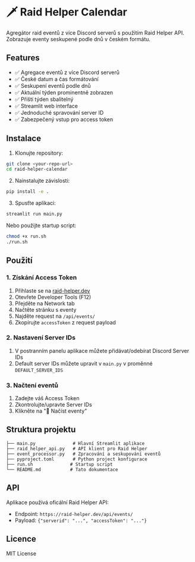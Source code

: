 # 🗡️ Raid Helper Calendar

Agregátor raid eventů z více Discord serverů s použitím Raid Helper API. Zobrazuje eventy seskupené podle dnů v českém formátu.

## Features

- ✅ Agregace eventů z více Discord serverů
- ✅ České datum a čas formátování
- ✅ Seskupení eventů podle dnů
- ✅ Aktuální týden prominentně zobrazen
- ✅ Příští týden sbalitelný
- ✅ Streamlit web interface
- ✅ Jednoduché spravování server ID
- ✅ Zabezpečený vstup pro access token

## Instalace

1. Klonujte repository:
```bash
git clone <your-repo-url>
cd raid-helper-calendar
```

2. Nainstalujte závislosti:
```bash
pip install -e .
```

3. Spusťte aplikaci:
```bash
streamlit run main.py
```

Nebo použijte startup script:
```bash
chmod +x run.sh
./run.sh
```

## Použití

### 1. Získání Access Token

1. Přihlaste se na [raid-helper.dev](https://raid-helper.dev)
2. Otevřete Developer Tools (F12)
3. Přejděte na Network tab
4. Načtěte stránku s eventy
5. Najděte request na `/api/events/`
6. Zkopírujte `accessToken` z request payload

### 2. Nastavení Server IDs

1. V postranním panelu aplikace můžete přidávat/odebírat Discord Server IDs
2. Default server IDs můžete upravit v `main.py` v proměnné `DEFAULT_SERVER_IDS`

### 3. Načtení eventů

1. Zadejte váš Access Token
2. Zkontrolujte/upravte Server IDs
3. Klikněte na "🔄 Načíst eventy"

## Struktura projektu

```
├── main.py              # Hlavní Streamlit aplikace
├── raid_helper_api.py   # API klient pro Raid Helper
├── event_processor.py   # Zpracování a seskupování eventů
├── pyproject.toml       # Python project konfigurace
├── run.sh              # Startup script
└── README.md           # Tato dokumentace
```

## API

Aplikace používá oficální Raid Helper API:
- Endpoint: `https://raid-helper.dev/api/events/`
- Payload: `{"serverid": "...", "accessToken": "..."}`

## Licence

MIT License